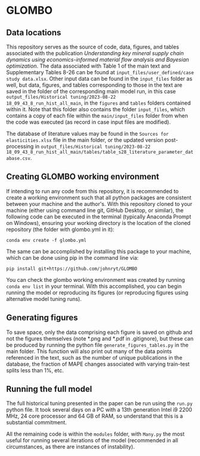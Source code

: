# GLOMBO
## Data locations
 This repository serves as the source of code, data, figures, and tables associated with the publication _Understanding key mineral supply chain dynamics using economics-informed material flow analysis and Bayesian optimization_. The data associated with Table 1 of the main text and Supplementary Tables 8-26 can be found at `input_files/user_defined/case study data.xlsx`. Other input data can be found in the `input_files` folder as well, but data, figures, and tables corresponding to those in the text are saved in the folder of the corresponding main model run, in this case `output_files/Historical tuning/2023-08-22 18_09_43_8_run_hist_all_main`, in the `figures` and `tables` folders contained within it. Note that this folder also contains the folder `input_files`, which contains a copy of each file within the `main/input_files` folder from when the code was executed (as record in case input files are modified).

 The database of literature values may be found in the `Sources for elasticities.xlsx` file in the main folder, or the updated version post-processing in `output_files/Historical tuning/2023-08-22 18_09_43_8_run_hist_all_main/tables/table_s28_literature_parameter_database.csv`. 

## Creating GLOMBO working environment
If intending to run any code from this repository, it is recommended to create a working environment such that all python packages are consistent between your machine and the author's. With this repository cloned to your machine (either using command line git, GitHub Desktop, or similar), the following code can be executed in the terminal (typically Anaconda Prompt on Windows), ensuring your working directory is the location of the cloned repository (the folder with glombo.yml in it):
```
conda env create -f glombo.yml
```

The same can be accomplished by installing this package to your machine, which can be done using pip in the command line via:
```
pip install git+https://github.com/johnryt/GLOMBO
```
You can check the glombo working environment was created by running `conda env list` in your terminal. With this accomplished, you can begin running the model or reproducing its figures (or reproducing figures using alternative model tuning runs). 

## Generating figures
 To save space, only the data comprising each figure is saved on github and not the figures themselves (note *.png and *.pdf in .gitignore), but these can be produced by running the python file `generate_figures_tables.py` in the main folder. This function will also print out many of the data points referenced in the text, such as the number of unique publications in the database, the fraction of MAPE changes associated with varying train-test splits less than 1%, etc. 

 ## Running the full model
 The full historical tuning presented in the paper can be run using the `run.py` python file. It took several days on a PC with a 13th generation Intel i9 2200 MHz, 24 core processor and 64 GB of RAM, so understand that this is a substantial commitment. 

 All the remaining code is within the `modules` folder, with `Many.py` the most useful for running several iterations of the model (recommended in all circumstances, as there are instances of instability).
 
